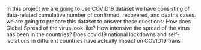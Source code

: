  In this project we are going to use COVID19 dataset we have consisting of data-related cumulative number of confirmed, recovered, and deaths cases. we are going to prepare this dataset to answer these questions: How does Global Spread of the virus look like? How intensive the spread of the virus has been in the countries? Does covid19 national lockdowns and self-isolations in different countries have actually impact on COVID19 trans
